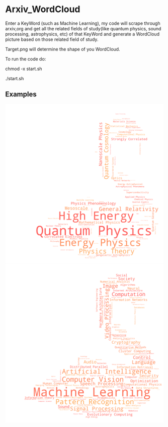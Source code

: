 # Arxiv_WordCloud
Enter a KeyWord (such as Machine Learning), my code will scrape through arxiv,org and get all the related fields of study(like quantum physics, sound processing, astrophysics, etc) of that KeyWord and generate a WordCloud picture based on those related field of study.




Target.png will determine the shape of you WordCloud.

To run the code do: 

chmod -x start.sh

./start.sh




## Examples
   
 ![1](https://github.com/Lzy17/Arxiv_WordCloud/blob/master/examples/Quantumphysics.png)
 ![2](https://github.com/Lzy17/Arxiv_WordCloud/blob/master/examples/ML_wordcloud.png) 
